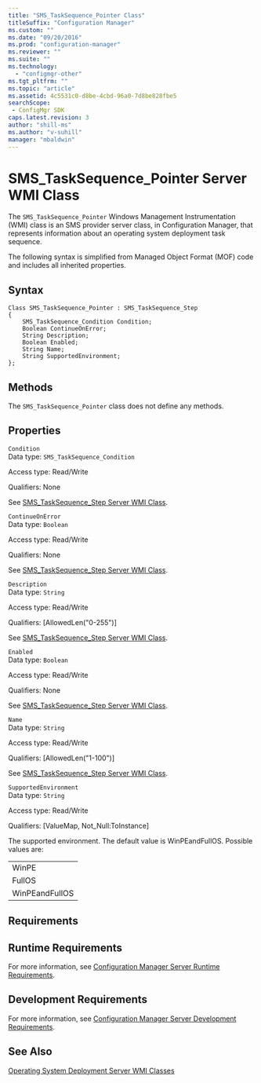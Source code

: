 ```yaml
---
title: "SMS_TaskSequence_Pointer Class"
titleSuffix: "Configuration Manager"
ms.custom: ""
ms.date: "09/20/2016"
ms.prod: "configuration-manager"
ms.reviewer: ""
ms.suite: ""
ms.technology:
  - "configmgr-other"
ms.tgt_pltfrm: ""
ms.topic: "article"
ms.assetid: 4c5531c0-d8be-4cbd-96a0-7d8be828fbe5searchScope: - ConfigMgr SDK
caps.latest.revision: 3
author: "shill-ms"
ms.author: "v-suhill"
manager: "mbaldwin"
---
```

# SMS_TaskSequence_Pointer Server WMI Class
The `SMS_TaskSequence_Pointer` Windows Management Instrumentation (WMI) class is an SMS provider server class, in Configuration Manager, that represents information about an operating system deployment task sequence.  

 The following syntax is simplified from Managed Object Format (MOF) code and includes all inherited properties.  

## Syntax  

```  
Class SMS_TaskSequence_Pointer : SMS_TaskSequence_Step  
{  
    SMS_TaskSequence_Condition Condition;  
    Boolean ContinueOnError;  
    String Description;  
    Boolean Enabled;  
    String Name;  
    String SupportedEnvironment;  
};  

```  

## Methods  
 The `SMS_TaskSequence_Pointer` class does not define any methods.  

## Properties  
 `Condition`  
 Data type:  `SMS_TaskSequence_Condition`  

 Access type: Read/Write  

 Qualifiers: None  

 See [SMS_TaskSequence_Step Server WMI Class](../../../develop/reference/osd/sms_tasksequence_step-server-wmi-class.md).  

 `ContinueOnError`  
 Data type: `Boolean`  

 Access type: Read/Write  

 Qualifiers: None  

 See [SMS_TaskSequence_Step Server WMI Class](../../../develop/reference/osd/sms_tasksequence_step-server-wmi-class.md).  

 `Description`  
 Data type: `String`  

 Access type: Read/Write  

 Qualifiers: [AllowedLen("0-255")]  

 See [SMS_TaskSequence_Step Server WMI Class](../../../develop/reference/osd/sms_tasksequence_step-server-wmi-class.md).  

 `Enabled`  
 Data type: `Boolean`  

 Access type: Read/Write  

 Qualifiers: None  

 See [SMS_TaskSequence_Step Server WMI Class](../../../develop/reference/osd/sms_tasksequence_step-server-wmi-class.md).  

 `Name`  
 Data type: `String`  

 Access type: Read/Write  

 Qualifiers: [AllowedLen("1-100")]  

 See [SMS_TaskSequence_Step Server WMI Class](../../../develop/reference/osd/sms_tasksequence_step-server-wmi-class.md).  

 `SupportedEnvironment`  
 Data type: `String`  

 Access type: Read/Write  

 Qualifiers: [ValueMap, Not_Null:ToInstance]  

 The supported environment. The default value is WinPEandFullOS. Possible values are:  

||  
|-|  
|WinPE|  
|FullOS|  
|WinPEandFullOS|  

## Requirements  

## Runtime Requirements  
 For more information, see [Configuration Manager Server Runtime Requirements](../../../develop/core/reqs/server-runtime-requirements.md).  

## Development Requirements  
 For more information, see [Configuration Manager Server Development Requirements](../../../develop/core/reqs/server-development-requirements.md).  

## See Also  
 [Operating System Deployment Server WMI Classes](../../../develop/reference/osd/operating-system-deployment-server-wmi-classes.md)
